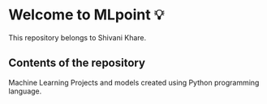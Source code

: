  # Welcome to MLpoint :bulb:
 
This repository belongs to Shivani Khare.

## Contents of the repository

Machine Learning Projects and models created using Python programming language. 
